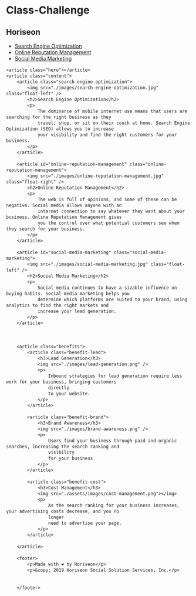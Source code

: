 # Class-Challenge


<!DOCTYPE html>
<html lang="en-gb">

<head>
    <meta charset="UTF-8" />
    <link rel="stylesheet" href="./assets/style.css">
    <title>website</title>
</head>

<body>
    <article class="header">
        <h1>Hori<span class="seo">seo</span>n</h1>
        <ul>
            <li>
                <a href="#search-engine-optimization">Search Engine Optimization</a>
            </li>
            <li>
                <a href="#online-reputation-management">Online Reputation Management</a>
            </li>
            <li>
                <a href="#social-media-marketing">Social Media Marketing</a>
            </li>
        </ul>
    </article>

    <article class="hero"></article>
    <article class="content">
        <article class="search-engine-optimization">
            <img src="./images/search-engine-optimization.jpg" class="float-left" />
            <h2>Search Engine Optimization</h2>
            <p>
                The dominance of mobile internet use means that users are searching for the right business as they
                travel, shop, or sit on their couch at home. Search Engine Optimization (SEO) allows you to increase
                your visibility and find the right customers for your business.
            </p>
        </article>

        <article id="online-reputation-management" class="online-reputation-management">
            <img src="./images/online-reputation-management.jpg" class="float-right" />
            <h2>Online Reputation Management</h2>
            <p>
                The web is full of opinions, and some of these can be negative. Social media allows anyone with an
                internet connection to say whatever they want about your business. Online Reputation Management gives
                you the control over what potential customers see when they search for your business.
            </p>
        </article>

        <article id="social-media-marketing" class="social-media-marketing">
            <img src="./images/social-media-marketing.jpg" class="float-left" />
            <h2>Social Media Marketing</h2>
            <p>
                Social media continues to have a sizable influence on buying habits. Social media marketing helps you
                determine which platforms are suited to your brand, using analytics to find the right markets and
                increase your lead generation.
            </p>
        </article>



        <article class="benefits">
            <article class="benefit-lead">
                <h3>Lead Generation</h3>
                <img src="./images/lead-generation.png" />
                <p>
                    Inbound strategies for lead generation require less work for your business, bringing customers
                    directly
                    to your website.
                </p>
            </article>

            <article class="benefit-brand">
                <h3>Brand Awareness</h3>
                <img src="./images/brand-awareness.png" />
                <p>
                    Users find your business through paid and organic searches, increasing the search ranking and
                    visibility
                    for your business.
                </p>
            </article>

            <article class="benefit-cost">
                <h3>Cost Management</h3>
                <img src="./assets/images/cost-management.png"></img>
                <p>
                    As the search ranking for your business increases, your advertising costs decrease, and you no
                    longer
                    need to advertise your page.
                </p>
            </article>

        </article>

        <footer>
            <p>Made with ❤️️ by Horiseon</p>
            <p>&copy; 2019 Horiseon Social Solution Services, Inc.</p>


        </footer>

</body>

</html>